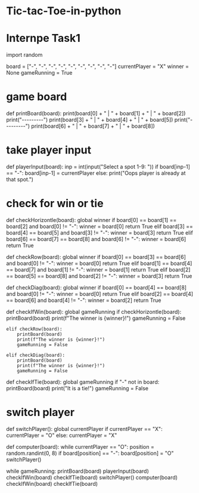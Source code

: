 # Tic-tac-Toe-in-python
# Internpe Task1
import random


board = ["-", "-", "-",
        "-", "-", "-",
        "-", "-", "-"]
currentPlayer = "X"
winner = None
gameRunning = True

# game board
def printBoard(board):
    print(board[0] + " | " + board[1] + " | " + board[2])
    print("---------")
    print(board[3] + " | " + board[4] + " | " + board[5])
    print("---------")
    print(board[6] + " | " + board[7] + " | " + board[8])


# take player input
def playerInput(board):
    inp = int(input("Select a spot 1-9: "))
    if board[inp-1] == "-":
        board[inp-1] = currentPlayer
    else:
        print("Oops player is already at that spot.")


# check for win or tie
def checkHorizontle(board):
    global winner
    if board[0] == board[1] == board[2] and board[0] != "-":
        winner = board[0]
        return True
    elif board[3] == board[4] == board[5] and board[3] != "-":
        winner = board[3]
        return True
    elif board[6] == board[7] == board[8] and board[6] != "-":
        winner = board[6]
        return True

def checkRow(board):
    global winner
    if board[0] == board[3] == board[6] and board[0] != "-":
        winner = board[0]
        return True
    elif board[1] == board[4] == board[7] and board[1] != "-":
        winner = board[1]
        return True
    elif board[2] == board[5] == board[8] and board[2] != "-":
        winner = board[3]
        return True


def checkDiag(board):
    global winner
    if board[0] == board[4] == board[8] and board[0] != "-":
        winner = board[0]
        return True
    elif board[2] == board[4] == board[6] and board[4] != "-":
        winner = board[2]
        return True


def checkIfWin(board):
    global gameRunning
    if checkHorizontle(board):
        printBoard(board)
        print(f"The winner is {winner}!")
        gameRunning = False

    elif checkRow(board):
        printBoard(board)
        print(f"The winner is {winner}!")
        gameRunning = False

    elif checkDiag(board):
        printBoard(board)
        print(f"The winner is {winner}!")
        gameRunning = False


def checkIfTie(board):
    global gameRunning
    if "-" not in board:
        printBoard(board)
        print("It is a tie!")
        gameRunning = False


# switch player
def switchPlayer():
    global currentPlayer
    if currentPlayer == "X":
        currentPlayer = "O"
    else:
        currentPlayer = "X"


def computer(board):
    while currentPlayer == "O":
        position = random.randint(0, 8)
        if board[position] == "-":
            board[position] = "O"
            switchPlayer()


while gameRunning:
    printBoard(board)
    playerInput(board)
    checkIfWin(board)
    checkIfTie(board)
    switchPlayer()
    computer(board)
    checkIfWin(board)
    checkIfTie(board)
